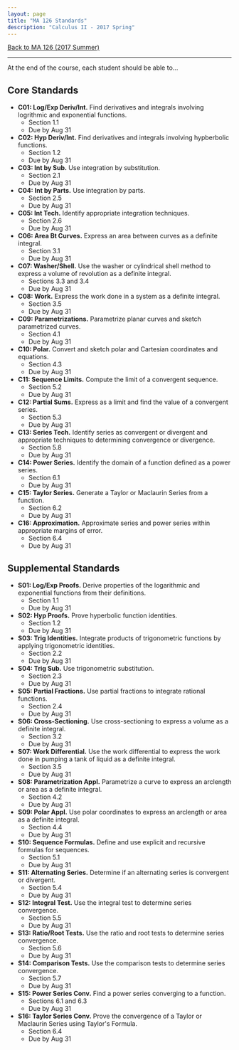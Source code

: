 ```yaml
---
layout: page
title: "MA 126 Standards"
description: "Calculus II - 2017 Spring"
---
```


[Back to MA 126 (2017 Summer)](..)

---

At the end of the course, each student should be able to...

## Core Standards

- **C01: Log/Exp Deriv/Int.**
  Find derivatives and integrals involving logrithmic and exponential
  functions.
    - Section 1.1
    - Due by Aug 31
- **C02: Hyp Deriv/Int.**
  Find derivatives and integrals involving hypberbolic functions.
    - Section 1.2
    - Due by Aug 31
- **C03: Int by Sub.**
  Use integration by substitution.
    - Section 2.1
    - Due by Aug 31
- **C04: Int by Parts.**
  Use integration by parts.
    - Section 2.5
    - Due by Aug 31
- **C05: Int Tech.**
  Identify appropriate integration techniques.
    - Section 2.6
    - Due by Aug 31
- **C06: Area Bt Curves.**
  Express an area between curves as a definite integral.
    - Section 3.1
    - Due by Aug 31
- **C07: Washer/Shell.**
  Use the washer or cylindrical shell method to express a volume of
  revolution as a definite integral.
    - Sections 3.3 and 3.4
    - Due by Aug 31
- **C08: Work.**
  Express the work done in a system as a definite integral.
    - Section 3.5
    - Due by Aug 31
- **C09: Parametrizations.**
  Parametrize planar curves and sketch parametrized curves.
    - Section 4.1
    - Due by Aug 31
- **C10: Polar.**
  Convert and sketch polar and Cartesian coordinates and equations.
    - Section 4.3
    - Due by Aug 31
- **C11: Sequence Limits.**
  Compute the limit of a convergent sequence.
    - Section 5.2
    - Due by Aug 31
- **C12: Partial Sums.**
  Express as a limit and find the value of a convergent series.
    - Section 5.3
    - Due by Aug 31
- **C13: Series Tech.**
  Identify series as convergent or divergent and appropriate techniques
  to determining convergence or divergence.
    - Section 5.8
    - Due by Aug 31
- **C14: Power Series.**
  Identify the domain of a function defined as a power series.
    - Section 6.1
    - Due by Aug 31
- **C15: Taylor Series.**
  Generate a Taylor or Maclaurin Series from a function.
    - Section 6.2
    - Due by Aug 31
- **C16: Approximation.**
  Approximate series and power series within appropriate margins of error.
    - Section 6.4
    - Due by Aug 31

## Supplemental Standards

- **S01: Log/Exp Proofs.**
  Derive properties of the logarithmic and exponential functions from their
  definitions.
    - Section 1.1
    - Due by Aug 31
- **S02: Hyp Proofs.**
  Prove hyperbolic function identities.
    - Section 1.2
    - Due by Aug 31
- **S03: Trig Identities.**
  Integrate products of trigonometric functions by applying trigonometric
  identities.
    - Section 2.2
    - Due by Aug 31
- **S04: Trig Sub.**
  Use trigonometric substitution.
    - Section 2.3
    - Due by Aug 31
- **S05: Partial Fractions.**
  Use partial fractions to integrate rational functions.
    - Section 2.4
    - Due by Aug 31
- **S06: Cross-Sectioning.**
  Use cross-sectioning to express a volume as a definite integral.
    - Section 3.2
    - Due by Aug 31
- **S07: Work Differential.**
  Use the work differential to express the work done in pumping a tank
  of liquid as a definite integral.
    - Section 3.5
    - Due by Aug 31
- **S08: Parametrization Appl.**
  Parametrize a curve to express an arclength or area as a definite
  integral.
    - Section 4.2
    - Due by Aug 31
- **S09: Polar Appl.**
  Use polar coordinates to express an arclength or area as a definite
  integral.
    - Section 4.4
    - Due by Aug 31
- **S10: Sequence Formulas.**
  Define and use explicit and recursive formulas for sequences.
    - Section 5.1
    - Due by Aug 31
- **S11: Alternating Series.**
  Determine if an alternating series is convergent or divergent.
    - Section 5.4
    - Due by Aug 31
- **S12: Integral Test.**
  Use the integral test to determine series convergence.
    - Section 5.5
    - Due by Aug 31
- **S13: Ratio/Root Tests.**
  Use the ratio and root tests to determine series convergence.
    - Section 5.6
    - Due by Aug 31
- **S14: Comparison Tests.**
  Use the comparison tests to determine series convergence.
    - Section 5.7
    - Due by Aug 31
- **S15: Power Series Conv.**
  Find a power series converging to a function.
    - Sections 6.1 and 6.3
    - Due by Aug 31
- **S16: Taylor Series Conv.**
  Prove the convergence of a Taylor or Maclaurin Series using Taylor's
  Formula.
    - Section 6.4
    - Due by Aug 31
